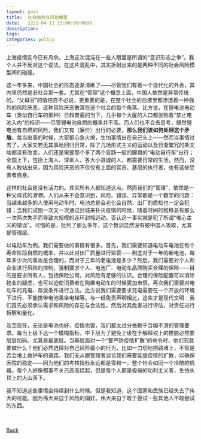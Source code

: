 ```yaml
---
layout: post
title:  社会结构与风险模型
date:   2222-04-11 13:00:00+0800
description: 
tags: 
categories: policy
---
```


上海疫情迄今已有月余。上海这次混沌在一些人眼里是所谓的“意识形态之争”。我个人并不反对这个说法。在这片混乱中，其实折射出来的是两种不同的社会风险模型间的碰撞。

这一年多来，中国社会的形态逐渐清晰了——尽管我们有着一个现代化的外表，其内里仍然是旧社会那一套。尤其在“管理”这个概念上面，中国人依然是异常传统的。“父母官”的情结自不必说，更重要的是，在整个社会的血液里都渗透着一种强烈的风险厌恶。这种风险厌恶散落在这个社会的每个角落。比方说，在锂电池电动车（类似自行车的那种）日趋普遍的当下，几乎每个大厦的入口都张贴着“禁止电池入内”的标识——尽管锂电池自燃的概率并不高。而人们也不会去思考，既然锂电池有自燃的风险，我们又有（廉价）出行的必要，**那么我们该如何处理这个矛盾**。每当出事的时候，大家都心急火燎，生怕事情出在自己头上——然而当事情过去了，大家又若无其事地回归日常，除了几场形式主义的运动以及日渐繁冗的条文啥都没有改变。人们还是需要那个多了两个盲肠一般的脚蹬的“电动自行车”出行；全国上下，包括上海人、深圳人、各大小县城的人，都需要日常的生活。然而，没有人敢站出来，因为风险厌恶的不仅仅有上面的官员、基层的执行者，也有这些受害者自身。

这样的社会是没有活力的。其实所有人都知道这点。然而我们的“管理”，依然是一种父母式的*管教*。人们从来不会意识到，风险、错误、异常都是一个数学的问题：当越来越多的人使用电动车时，电池总是会老化会自然、出厂的质检也一定会犯错；当我们试图一次又一次通过封城来扑灭疫情的时候，随着时间的推移总有那么一次两次失手而导致大规模的连环封城运动。否认这一事实就是犯了所谓“唯心主义的错误”。可惜的是，批判了那么多年，这个教训显然没有被中国人吸取，尤其是管理层。

以电动车为例。我们需要做的事情有很多。首先，我们需要知道电动车电池在每个寿命阶段自燃的概率，并以此对出厂质量进行监管——到底对于一年的新电池，每年多少次的事故是合理的，而对于三年的老电池是多少？然后，我们需要对个人和企业进行风险的控制，强制要求个人、电池厂、电动车品牌购买合理的保险——目的是要求所有人，包括保险公司，对风险有足够的认识。合理的保险配置可以消除物业的疑虑，也可以迫使消费者在购置电动车的时候更加审慎。再次我们需要对电动车的充电、存放条件进行立法。比方说我们需要要求充电需要在一个开放的环境下进行、不能携带电池乘坐电梯等。与一纸免责声明相比，这些才是现代文明：我们首先必须承认需求和风险的存在与合法性，然后对其危害进行评估，对责任进行拆解和量化。

及至现在，无论是电池也好、疫情也罢，我们都太过分依赖于含糊不清的管理要求。每当上级下达一个模糊指标，中下层为了避免上级在于解释权上的推脱必然要层层加码。尤其是最底层。当基层面对一个“要严防疫情扩散”的命令时，他们究竟要做什么？他们必然选择对自己风险最小的行为，比如一刀切地把路堵上，不管是否会堵上救护车的道路。我们无从跟管理者谈论我们需要延缓疫情的扩散，以确保医院的稳定——因为他们的考核指标永远都是零和一。整个社会如同一个冷酷的机器。每个人好像都事不关己高高挂起，但是每个人都是极端的功利主义者，生怕头顶上的大山落下。

我不知道这些事情会持续到什么时候。但是我知道，这个国家和民族已经失去了伟大的可能。因为伟大来自于风险的偏好。伟大来自于敢于尝试一些其他人不敢尝试的东西。

<br/>

<br/>
<a href="/blog/"><u>Back</u></a>